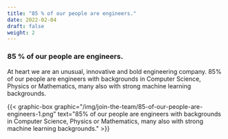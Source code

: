 ```yaml
---
title: "85 % of our people are engineers."
date: 2022-02-04
draft: false
weight: 2
---
```


### 85 % of our people are engineers.

At heart we are an unusual, innovative and bold engineering company. 85% of our people are engineers with backgrounds in Computer Science, Physics or Mathematics, many also with strong machine learning backgrounds.

{{< graphic-box graphic="/img/join-the-team/85-of-our-people-are-engineers-1.png" text="85% of our people are engineers with backgrounds in Computer Science, Physics or Mathematics, many also with strong machine learning backgrounds." >}}

